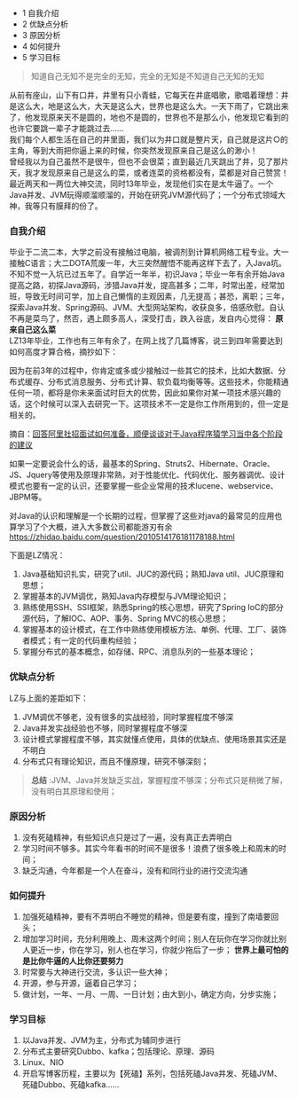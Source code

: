   * 1 自我介绍
  * 2 优缺点分析
  * 3 原因分析
  * 4 如何提升
  * 5 学习目标

> 知道自己无知不是完全的无知，完全的无知是不知道自己无知的无知

从前有座山，山下有口井，井里有只小青蛙，它每天在井底唱歌，歌唱着理想：井是这么大，地是这么大，大天是这么大，世界也是这么大。一天下雨了，它跳出来了，他发现原来天不是圆的，地也不是圆的，世界也不是那么小，他发现它看到的也许它要跳一辈子才能跳过去……  
我们每个人都生活在自己的井里面，我们以为井口就是整片天，自己就是这片○的主角，等到大雨把你逼上来的时候，你突然发现原来自己是这么的渺小！  
曾经我以为自己虽然不是很牛，但也不会很菜；直到最近几天跳出了井，见了那片天，我才发现原来自己是这么的菜，或者连菜的资格都没有，菜都是对自己赞赏！  
最近两天和一两位大神交流，同时13年毕业，发现他们实在是太牛逼了。一个Java并发、JVM玩得顺溜顺溜的，开始在研究JVM源代码了；一个分布式领域大神，我等只有膜拜的份了。

### 自我介绍

毕业于二流二本，大学之前没有接触过电脑，被调剂到计算机网络工程专业。大一接触C语言；大二DOTA荒废一年，大三突然醒悟不能再这样下去了，入Java坑。不知不觉一入坑已过五年了。自学近一年半，初识Java；毕业一年有余开始Java提高之路，初探Java源码，涉猎Java并发，提高甚多；二年，时常出差，经常加班，导致无时间可学，加上自己懒惰的主观因素，几无提高；甚恐，离职；三年，探索Java并发、Spring源码、JVM、大型网站架构，收获良多，倍感欣慰。自认不再是菜鸟了，然否，遇上颇多高人，深受打击，跌入谷底，发自内心觉得：
**原来自己这么菜**  
LZ13年毕业，工作也有三年有余了，在网上找了几篇博客，说三到四年需要达到如何高度才算合格，摘抄如下：

>
因为在前3年的过程中，你肯定或多或少接触过一些其它的技术，比如大数据、分布式缓存、分布式消息服务、分布式计算、软负载均衡等等。这些技术，你能精通任何一项，都将是你未来面试时巨大的优势，因此如果你对某一项技术感兴趣的话，这个时候可以深入去研究一下。这项技术不一定是你工作所用到的，但一定是相关的。  
>
摘自：[回答阿里社招面试如何准备，顺便谈谈对于Java程序猿学习当中各个阶段的建议](http://www.zuoxiaolong.com/html/article_184.html)  
>
如果一定要说会什么的话，最基本的Spring、Struts2、Hibernate、Oracle、JS、Jquery等使用及原理非常熟，对于性能优化、代码优化、服务器调优、设计模式也要有一定的认识，还要掌握一些企业常用的技术lucene、webservice、JBPM等。  
>
对Java的认识和理解是一个长期的过程，但掌握了这些对java的最常见的应用也算学习了个大概，进入大多数公司都能游刃有余<https://zhidao.baidu.com/question/2010514176181178188.html>

下面是LZ情况：

  1. Java基础知识扎实，研究了util、JUC的源代码；熟知Java util、JUC原理和思想； 
  2. 掌握基本的JVM调优，熟知Java内存模型与JVM理论知识； 
  3. 熟练使用SSH、SSI框架，熟悉Spring的核心思想，研究了Spring IoC的部分源代码，了解IOC、AOP、事务、Spring MVC的核心思想； 
  4. 掌握基本的设计模式，在工作中熟练使用模板方法、单例、代理、工厂、装饰者模式；有一定的代码重构经验； 
  5. 掌握分布式的基本概念，如存储、RPC、消息队列的一些基本理论；

### 优缺点分析

LZ与上面的差距如下：

  1. JVM调优不够老，没有很多的实战经验，同时掌握程度不够深 
  2. Java并发实战经验也不够，同时掌握程度不够深 
  3. 设计模式掌握程度不够，其实就懂点使用，具体的优缺点、使用场景其实还是不明白 
  4. 分布式只有理论知识，而且不懂原理，研究不够深刻；  

> **总结** :JVM、Java并发缺乏实战，掌握程度不够深；分布式只是稍微了解，没有明白其原理和使用；

### 原因分析

  1. 没有死磕精神，有些知识点只是过了一遍，没有真正去弄明白 
  2. 学习时间不够多。其实今年看书的时间不是很多！浪费了很多晚上和周末的时间； 
  3. 缺乏沟通，今年都是一个人在奋斗，没有和同行业的进行交流沟通

### 如何提升

  1. 加强死磕精神，要有不弄明白不睡觉的精神，但是要有度，撞到了南墙要回头； 
  2. 增加学习时间，充分利用晚上、周末这两个时间；别人在玩你在学习你就比别人更近一步，你在学习，别人也在学习，你就少拖后了一步； **世界上最可怕的是比你牛逼的人比你还要努力**
  3. 时常要与大神进行交流，多认识一些大神； 
  4. 开源，参与开源，逼着自己学习； 
  5. 做计划，一年、一月、一周、一日计划；由大到小，确定方向，分步实施；

### 学习目标

  1. 以Java并发、JVM为主，分布式为辅同步进行 
  2. 分布式主要研究Dubbo、kafka；包括理论、原理、源码 
  3. Linux、NIO 
  4. 开启写博客历程，主要以为【死磕】系列，包括死磕Java并发、死磕JVM、死磕Dubbo、死磕kafka……

